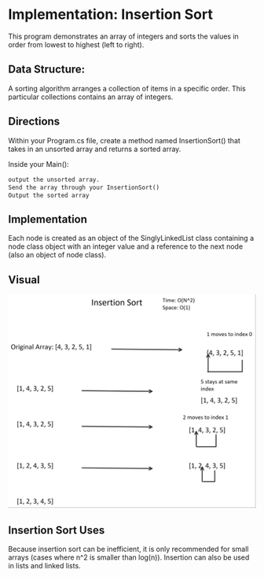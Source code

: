 # Implementation: Insertion Sort
This program demonstrates an array of integers and sorts the values in order 
from lowest to highest (left to right).

## Data Structure:	
A sorting algorithm arranges a collection of items in a specific order. This particular collections contains 
an array of integers.


## Directions
Within your Program.cs file, create a method named InsertionSort() that takes in an unsorted array and 
returns a sorted array.

Inside your Main():

    output the unsorted array.
    Send the array through your InsertionSort()
    Output the sorted array

## Implementation
Each node is created as an object of the SinglyLinkedList class containing a node class object 
with an integer value and a reference to the next node (also an object of node class).

## Visual
![Implementation: Insertion Sort image](Insertion-Sort-SS1.jpg "Implementation: Insertion Sort")

## Insertion Sort Uses
Because insertion sort can be inefficient, it is only recommended for small arrays (cases where n^2 
is smaller than log(n)). Insertion can also be used in lists and linked lists.
